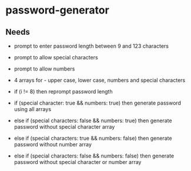# password-generator


## Needs
* prompt to enter password length between 9 and 123 characters
* prompt to allow special characters
* prompt to allow numbers
* 4 arrays for - upper case, lower case, numbers and special characters

* if (i != 8) then reprompt password length
* if (special character: true && numbers: true) then generate password using all arrays
*    else if (special characters: false && numbers: true) then generate password without special character array
*    else if (special characters: true && numbers: false) then generate password without number array
*    else if (special characters: false && numbers: false) then generate password without special character or number array
